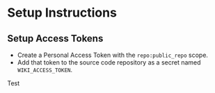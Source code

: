 # Setup Instructions

## Setup Access Tokens

* Create a Personal Access Token with the `repo:public_repo` scope.
* Add that token to the source code repository as a secret named
  `WIKI_ACCESS_TOKEN`.

Test